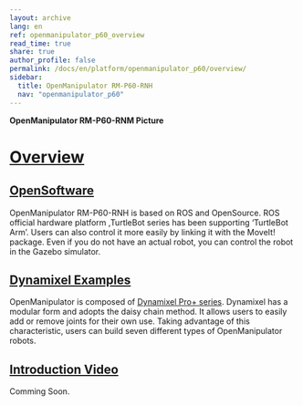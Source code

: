 ```yaml
---
layout: archive
lang: en
ref: openmanipulator_p60_overview
read_time: true
share: true
author_profile: false
permalink: /docs/en/platform/openmanipulator_p60/overview/
sidebar:
  title: OpenManipulator RM-P60-RNH
  nav: "openmanipulator_p60"
---
```


**OpenManipulator RM-P60-RNM Picture**

# [Overview](#overview)

## [OpenSoftware](#opensoftware)
OpenManipulator RM-P60-RNH is based on ROS ​and OpenSource. ROS official hardware platform ,TurtleBot series has been supporting ‘TurtleBot Arm’. Users can also control it more easily by linking it with the MoveIt! package. Even if you do not have an actual robot, you can control the robot in the Gazebo simulator​.

## [Dynamixel Examples](#dynamixel-examples)
OpenManipulator is composed of [Dynamixel Pro+ series](/docs/en/dxl/pro_plus/). Dynamixel has a modular form and adopts the daisy chain method. It allows users to easily add or remove joints for their own use. Taking advantage of this characteristic, users can build seven different types of OpenManipulator robots.

## [Introduction Video](#introduction-video)
Comming Soon.
